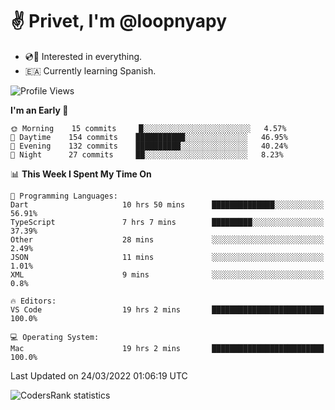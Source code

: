 # ✌️ Privet, I'm @loopnyapy

- 💿📀 Interested in everything.
- 🇪🇦 Currently learning Spanish.

<!--START_SECTION:waka-->
![Profile Views](http://img.shields.io/badge/Profile%20Views-13-blue)

**I'm an Early 🐤** 

```text
🌞 Morning    15 commits     █░░░░░░░░░░░░░░░░░░░░░░░░   4.57% 
🌆 Daytime    154 commits    ███████████░░░░░░░░░░░░░░   46.95% 
🌃 Evening    132 commits    ██████████░░░░░░░░░░░░░░░   40.24% 
🌙 Night      27 commits     ██░░░░░░░░░░░░░░░░░░░░░░░   8.23%

```


📊 **This Week I Spent My Time On** 

```text
💬 Programming Languages: 
Dart                     10 hrs 50 mins      ██████████████░░░░░░░░░░░   56.91% 
TypeScript               7 hrs 7 mins        █████████░░░░░░░░░░░░░░░░   37.39% 
Other                    28 mins             ░░░░░░░░░░░░░░░░░░░░░░░░░   2.49% 
JSON                     11 mins             ░░░░░░░░░░░░░░░░░░░░░░░░░   1.01% 
XML                      9 mins              ░░░░░░░░░░░░░░░░░░░░░░░░░   0.8%

🔥 Editors: 
VS Code                  19 hrs 2 mins       █████████████████████████   100.0%

💻 Operating System: 
Mac                      19 hrs 2 mins       █████████████████████████   100.0%

```


 Last Updated on 24/03/2022 01:06:19 UTC
<!--END_SECTION:waka-->

![CodersRank statistics](https://cr-ss-service.azurewebsites.net/api/ScreenShot?widget=summary&username=loopnyapy)
